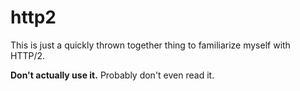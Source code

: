 # http2

This is just a quickly thrown together thing to familiarize myself with HTTP/2.

**Don't actually use it.** Probably don't even read it.
